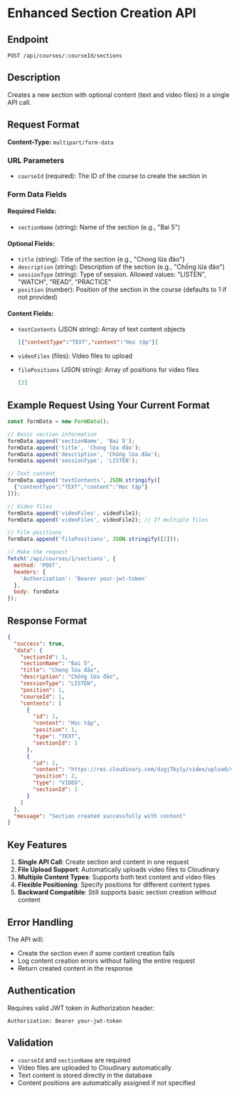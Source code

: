 # Enhanced Section Creation API

## Endpoint
`POST /api/courses/:courseId/sections`

## Description
Creates a new section with optional content (text and video files) in a single API call.

## Request Format
**Content-Type:** `multipart/form-data`

### URL Parameters
- `courseId` (required): The ID of the course to create the section in

### Form Data Fields

#### Required Fields:
- `sectionName` (string): Name of the section (e.g., "Bai 5")

#### Optional Fields:
- `title` (string): Title of the section (e.g., "Chong lừa đảo")
- `description` (string): Description of the section (e.g., "Chống lừa đảo")
- `sessionType` (string): Type of session. Allowed values: "LISTEN", "WATCH", "READ", "PRACTICE"
- `position` (number): Position of the section in the course (defaults to 1 if not provided)

#### Content Fields:
- `textContents` (JSON string): Array of text content objects
  ```json
  [{"contentType":"TEXT","content":"Học tập"}]
  ```

- `videoFiles` (files): Video files to upload
- `filePositions` (JSON string): Array of positions for video files
  ```json
  [2]
  ```

## Example Request Using Your Current Format

```javascript
const formData = new FormData();

// Basic section information
formData.append('sectionName', 'Bai 5');
formData.append('title', 'Chong lừa đảo');
formData.append('description', 'Chống lừa đảo');
formData.append('sessionType', 'LISTEN');

// Text content
formData.append('textContents', JSON.stringify([
  {"contentType":"TEXT","content":"Học tập"}
]));

// Video files
formData.append('videoFiles', videoFile1);
formData.append('videoFiles', videoFile2); // If multiple files

// File positions
formData.append('filePositions', JSON.stringify([2]));

// Make the request
fetch('/api/courses/1/sections', {
  method: 'POST',
  headers: {
    'Authorization': 'Bearer your-jwt-token'
  },
  body: formData
});
```

## Response Format

```json
{
  "success": true,
  "data": {
    "sectionId": 1,
    "sectionName": "Bai 5",
    "title": "Chong lừa đảo",
    "description": "Chống lừa đảo",
    "sessionType": "LISTEN",
    "position": 1,
    "courseId": 1,
    "contents": [
      {
        "id": 1,
        "content": "Học tập",
        "position": 1,
        "type": "TEXT",
        "sectionId": 1
      },
      {
        "id": 2,
        "content": "https://res.cloudinary.com/dzgj7by1y/video/upload/v1760679404/qvnzqcwem9xr4gcudr1h",
        "position": 2,
        "type": "VIDEO",
        "sectionId": 1
      }
    ]
  },
  "message": "Section created successfully with content"
}
```

## Key Features

1. **Single API Call**: Create section and content in one request
2. **File Upload Support**: Automatically uploads video files to Cloudinary
3. **Multiple Content Types**: Supports both text content and video files
4. **Flexible Positioning**: Specify positions for different content types
5. **Backward Compatible**: Still supports basic section creation without content

## Error Handling

The API will:
- Create the section even if some content creation fails
- Log content creation errors without failing the entire request
- Return created content in the response

## Authentication
Requires valid JWT token in Authorization header:
```
Authorization: Bearer your-jwt-token
```

## Validation
- `courseId` and `sectionName` are required
- Video files are uploaded to Cloudinary automatically
- Text content is stored directly in the database
- Content positions are automatically assigned if not specified